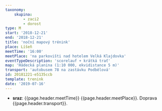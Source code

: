 ```yaml
---
taxonomy:
    skupina:
        - zaci2
        - dorost
type: M
start: '2018-12-21'
end: '2018-12-21'
title: 'noční mapový trénink'
place: Líšeň
meetTime: '16:00'
meetPlace: 'na parkovišti nad hotelem Velká Klajdovka'
eventTypeDescription: 'scorelauf + krátká trať'
map: 'Hádecká planina (1:10 000, ekvidistance 5 m)'
transport: 'autobusem 78 na zastávku Podbělová'
id: 20181221-e5135ccb
template: trenink
date: '2019-07-16'
---
```

* **sraz**: {{page.header.meetTime}} {{page.header.meetPlace}}. Doprava {{page.header.transport}}.
